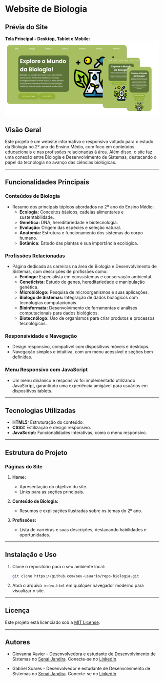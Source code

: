 # Website de Biologia

## Prévia do Site

**Tela Principal - Desktop, Tablet e Mobile:**
![Tela Principal](./images/site.png)

## Visão Geral
Este projeto é um website informativo e responsivo voltado para o estudo da Biologia no 2º ano do Ensino Médio, com foco em conteúdos educacionais e nas profissões relacionadas à área. Além disso, o site faz uma conexão entre Biologia e Desenvolvimento de Sistemas, destacando o papel da tecnologia no avanço das ciências biológicas.

---

## Funcionalidades Principais

### Conteúdos de Biologia
- Resumo dos principais tópicos abordados no 2º ano do Ensino Médio:
  - **Ecologia:** Conceitos básicos, cadeias alimentares e sustentabilidade.
  - **Genética:** DNA, hereditariedade e biotecnologia.
  - **Evolução:** Origem das espécies e seleção natural.
  - **Anatomia:** Estrutura e funcionamento dos sistemas do corpo humano.
  - **Botânica:** Estudo das plantas e sua importância ecológica.

### Profissões Relacionadas
- Página dedicada às carreiras na área de Biologia e Desenvolvimento de Sistemas, com descrições de profissões como:
  - **Ecólogo:** Especialista em ecossistemas e conservação ambiental.
  - **Geneticista:** Estudo de genes, hereditariedade e manipulação genética.
  - **Microbiólogo:** Pesquisa de microorganismos e suas aplicações.
  - **Biólogo de Sistemas:** Integração de dados biológicos com tecnologias computacionais.
  - **Bioinformata:** Desenvolvimento de ferramentas e análises computacionais para dados biológicos.
  - **Biotecnólogo:** Uso de organismos para criar produtos e processos tecnológicos.

### Responsividade e Navegação
- Design responsivo, compatível com dispositivos móveis e desktops.
- Navegação simples e intuitiva, com um menu acessível e seções bem definidas.

### Menu Responsivo com JavaScript
- Um menu dinâmico e responsivo foi implementado utilizando JavaScript, garantindo uma experiência amigável para usuários em dispositivos tablets.

---

## Tecnologias Utilizadas
- **HTML5:** Estruturação do conteúdo.
- **CSS3:** Estilização e design responsivo.
- **JavaScript:** Funcionalidades interativas, como o menu responsivo.
---

## Estrutura do Projeto

### Páginas do Site
1. **Home:**
   - Apresentação do objetivo do site.
   - Links para as seções principais.

2. **Conteúdo de Biologia:**
   - Resumos e explicações ilustradas sobre os temas do 2º ano.

3. **Profissões:**
   - Lista de carreiras e suas descrições, destacando habilidades e oportunidades.

---

## Instalação e Uso
1. Clone o repositório para o seu ambiente local:
   ```bash
   git clone https://github.com/seu-usuario/repo-biologia.git
   ```

2. Abra o arquivo `index.html` em qualquer navegador moderno para visualizar o site.

---

## Licença
Este projeto está licenciado sob a [MIT License](LICENSE).

---

## Autores
- Giovanna Xavier - Desenvolvedora e estudante de Desenvolvimento de Sistemas no [Senai Jandira](https://sp.senai.br/unidade/jandira/). Conecte-se no [LinkedIn](https://www.linkedin.com/in/giovanna-xavier-978538241/).

- Gabriel Soares - Desenvolvedor e estudante de Desenvolvimento de Sistemas no [Senai Jandira](https://sp.senai.br/unidade/jandira/). Conecte-se no [LinkedIn](https://www.linkedin.com/in/gabriel-soares-3098782b0/).

